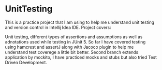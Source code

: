 # UnitTesting


This is a practice project that I am using to help me understand unit testing and version control in Intellij Idea IDE. Project covers: 

Unit testing, different types of assertions and assumptions as well as adnotations used while testing in JUnit 5. So far I have covered testing using hamcrest and assertJ along with Jacoco plugin to help me understand test coverege a little bit better.
Second branch extends application by mockito, I have practiced mocks and stubs but also tried Test Driven Development.

